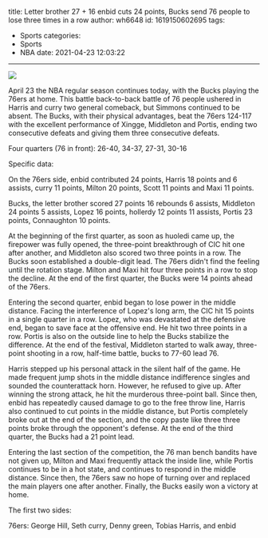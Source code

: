 title: Letter brother 27 + 16 enbid cuts 24 points, Bucks send 76 people to lose three times in a row
author: wh6648
id: 1619150602695
tags: 
- Sports
categories: 
- Sports
- NBA
date: 2021-04-23 12:03:22
---
![](https://p3.itc.cn/q_70/images01/20210423/1b2dad166a2b4a88964ce481e0b95bbd.jpeg)


April 23 the NBA regular season continues today, with the Bucks playing the 76ers at home. This battle back-to-back battle of 76 people ushered in Harris and curry two general comeback, but Simmons continued to be absent. The Bucks, with their physical advantages, beat the 76ers 124-117 with the excellent performance of Xingge, Middleton and Portis, ending two consecutive defeats and giving them three consecutive defeats.

Four quarters (76 in front): 26-40, 34-37, 27-31, 30-16

Specific data:

On the 76ers side, enbid contributed 24 points, Harris 18 points and 6 assists, curry 11 points, Milton 20 points, Scott 11 points and Maxi 11 points.

Bucks, the letter brother scored 27 points 16 rebounds 6 assists, Middleton 24 points 5 assists, Lopez 16 points, hollerdy 12 points 11 assists, Portis 23 points, Connaughton 10 points.

At the beginning of the first quarter, as soon as huoledi came up, the firepower was fully opened, the three-point breakthrough of CIC hit one after another, and Middleton also scored two three points in a row. The Bucks soon established a double-digit lead. The 76ers didn't find the feeling until the rotation stage. Milton and Maxi hit four three points in a row to stop the decline. At the end of the first quarter, the Bucks were 14 points ahead of the 76ers.

Entering the second quarter, enbid began to lose power in the middle distance. Facing the interference of Lopez's long arm, the CIC hit 15 points in a single quarter in a row. Lopez, who was devastated at the defensive end, began to save face at the offensive end. He hit two three points in a row. Portis is also on the outside line to help the Bucks stabilize the difference. At the end of the festival, Middleton started to walk away, three-point shooting in a row, half-time battle, bucks to 77-60 lead 76.

Harris stepped up his personal attack in the silent half of the game. He made frequent jump shots in the middle distance indifference singles and sounded the counterattack horn. However, he refused to give up. After winning the strong attack, he hit the murderous three-point ball. Since then, enbid has repeatedly caused damage to go to the free throw line, Harris also continued to cut points in the middle distance, but Portis completely broke out at the end of the section, and the copy paste like three three points broke through the opponent's defense. At the end of the third quarter, the Bucks had a 21 point lead.

Entering the last section of the competition, the 76 man bench bandits have not given up, Milton and Maxi frequently attack the inside line, while Portis continues to be in a hot state, and continues to respond in the middle distance. Since then, the 76ers saw no hope of turning over and replaced the main players one after another. Finally, the Bucks easily won a victory at home.

The first two sides:

76ers: George Hill, Seth curry, Denny green, Tobias Harris, and enbid


